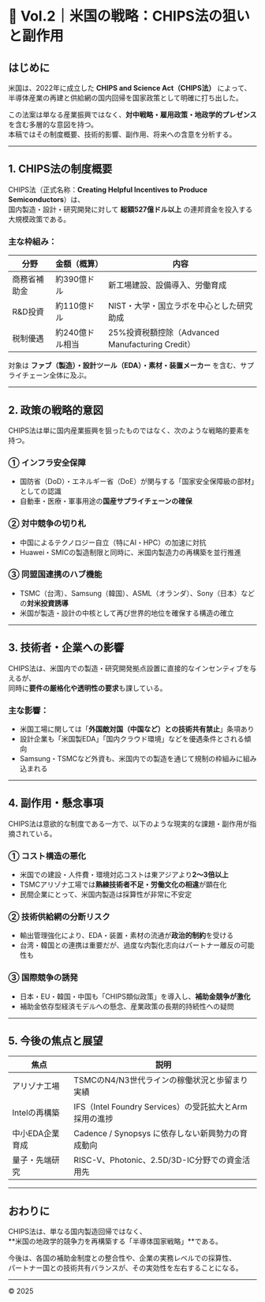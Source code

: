 # 📘 Vol.2｜米国の戦略：CHIPS法の狙いと副作用

## はじめに

米国は、2022年に成立した **CHIPS and Science Act（CHIPS法）** によって、  
半導体産業の再建と供給網の国内回帰を国家政策として明確に打ち出した。

この法案は単なる産業振興ではなく、**対中戦略・雇用政策・地政学的プレゼンス**を含む多層的な意図を持つ。  
本稿ではその制度概要、技術的影響、副作用、将来への含意を分析する。

---

## 1. CHIPS法の制度概要

CHIPS法（正式名称：**Creating Helpful Incentives to Produce Semiconductors**）は、  
国内製造・設計・研究開発に対して **総額527億ドル以上** の連邦資金を投入する大規模政策である。

### 主な枠組み：

| 分野          | 金額（概算）   | 内容                                           |
|---------------|----------------|------------------------------------------------|
| 商務省補助金   | 約390億ドル     | 新工場建設、設備導入、労働育成                 |
| R&D投資       | 約110億ドル     | NIST・大学・国立ラボを中心とした研究助成       |
| 税制優遇       | 約240億ドル相当 | 25%投資税額控除（Advanced Manufacturing Credit）|

対象は **ファブ（製造）・設計ツール（EDA）・素材・装置メーカー** を含む、サプライチェーン全体に及ぶ。

---

## 2. 政策の戦略的意図

CHIPS法は単に国内産業振興を狙ったものではなく、次のような戦略的要素を持つ。

### ① インフラ安全保障

- 国防省（DoD）・エネルギー省（DoE）が関与する「国家安全保障級の部材」としての認識  
- 自動車・医療・軍事用途の**国産サプライチェーンの確保**

### ② 対中競争の切り札

- 中国によるテクノロジー自立（特にAI・HPC）の加速に対抗  
- Huawei・SMICの製造制限と同時に、米国内製造力の再構築を並行推進

### ③ 同盟国連携のハブ機能

- TSMC（台湾）、Samsung（韓国）、ASML（オランダ）、Sony（日本）などの**対米投資誘導**  
- 米国が製造・設計の中核として再び世界的地位を確保する構造の確立

---

## 3. 技術者・企業への影響

CHIPS法は、米国内での製造・研究開発拠点設置に直接的なインセンティブを与えるが、  
同時に**要件の厳格化や透明性の要求**も課している。

### 主な影響：

- 米国工場に関しては「**外国敵対国（中国など）との技術共有禁止**」条項あり  
- 設計企業も「米国製EDA」「国内クラウド環境」などを優遇条件とされる傾向  
- Samsung・TSMCなど外資も、米国内での製造を通じて規制の枠組みに組み込まれる

---

## 4. 副作用・懸念事項

CHIPS法は意欲的な制度である一方で、以下のような現実的な課題・副作用が指摘されている。

### ① コスト構造の悪化

- 米国での建設・人件費・環境対応コストは東アジアより**2〜3倍以上**  
- TSMCアリゾナ工場では**熟練技術者不足・労働文化の相違**が顕在化  
- 民間企業にとって、米国内製造は採算性が非常に不安定

### ② 技術供給網の分断リスク

- 輸出管理強化により、EDA・装置・素材の流通が**政治的制約**を受ける  
- 台湾・韓国との連携は重要だが、過度な内製化志向はパートナー離反の可能性も

### ③ 国際競争の誘発

- 日本・EU・韓国・中国も「CHIPS類似政策」を導入し、**補助金競争が激化**  
- 補助金依存型経済モデルへの懸念、産業政策の長期的持続性への疑問

---

## 5. 今後の焦点と展望

| 焦点           | 説明 |
|----------------|------|
| アリゾナ工場    | TSMCのN4/N3世代ラインの稼働状況と歩留まり実績 |
| Intelの再構築  | IFS（Intel Foundry Services）の受託拡大とArm採用の進捗 |
| 中小EDA企業育成 | Cadence / Synopsys に依存しない新興勢力の育成動向 |
| 量子・先端研究 | RISC-V、Photonic、2.5D/3D-IC分野での資金活用先 |

---

## おわりに

CHIPS法は、単なる国内製造回帰ではなく、  
**米国の地政学的競争力を再構築する「半導体国家戦略」**である。

今後は、各国の補助金制度との整合性や、企業の実務レベルでの採算性、  
パートナー国との技術共有バランスが、その実効性を左右することになる。

---

© 2025
